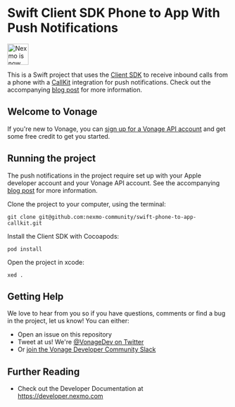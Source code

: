 # Swift Client SDK Phone to App With Push Notifications

<img src="https://developer.nexmo.com/assets/images/Vonage_Nexmo.svg" height="48px" alt="Nexmo is now known as Vonage" />

This is a Swift project that uses the [Client SDK](https://developer.nexmo.com/client-sdk/overview) to receive inbound calls from a phone with a [CallKit](https://developer.apple.com/documentation/callkit) integration for push notifications. Check out the accompanying [blog post](https://learn.vonage.com/blog/2021/01/28/handling-voip-push-notifications-with-callkit/) for more information.

## Welcome to Vonage

If you're new to Vonage, you can [sign up for a Vonage API account](https://dashboard.nexmo.com/sign-up?utm_source=DEV_REL&utm_medium=github&utm_campaign=) and get some free credit to get you started.

## Running the project
The push notifications in the project require set up with your Apple developer account and your Vonage API account. See the accompanying [blog post](LINKCOMING) for more information.

Clone the project to your computer, using the terminal:

`git clone git@github.com:nexmo-community/swift-phone-to-app-callkit.git`

Install the Client SDK with Cocoapods:

`pod install`

Open the project in xcode:

`xed .`


## Getting Help

We love to hear from you so if you have questions, comments or find a bug in the project, let us know! You can either:

* Open an issue on this repository
* Tweet at us! We're [@VonageDev on Twitter](https://twitter.com/VonageDev)
* Or [join the Vonage Developer Community Slack](https://developer.nexmo.com/community/slack)

## Further Reading

* Check out the Developer Documentation at <https://developer.nexmo.com>
